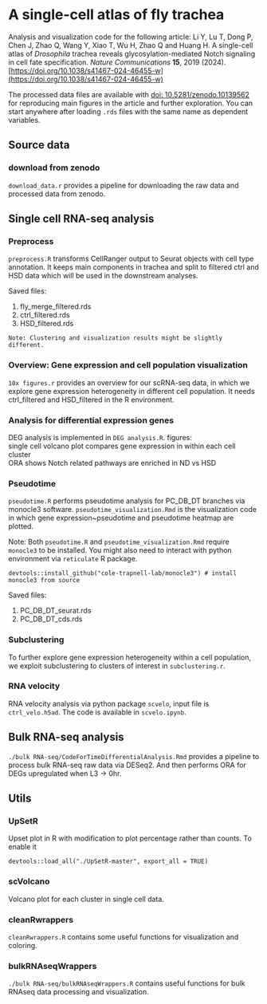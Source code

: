 # A single-cell atlas of fly trachea
Analysis and visualization code for the following article:
Li Y, Lu T, Dong P, Chen J, Zhao Q, Wang Y, Xiao T, Wu H, Zhao Q and Huang H. A single-cell atlas of *Drosophila* trachea reveals glycosylation-mediated Notch signaling in cell fate specification. *Nature Communications* **15**, 2019 (2024). [https://doi.org/10.1038/s41467-024-46455-w](https://doi.org/10.1038/s41467-024-46455-w)

The processed data files are available with [doi: 10.5281/zenodo.10139562](https://doi.org/10.5281/zenodo.10139562) for reproducing main figures in the article and further exploration. You can start anywhere after loading `.rds` files with the same name as dependent variables.

## Source data
### download from zenodo
`download_data.r` provides a pipeline for downloading the raw data and processed data from zenodo.


## Single cell RNA-seq analysis
### Preprocess
`preprocess.R` transforms CellRanger output to Seurat objects with cell type annotation. It keeps main components in trachea and split to filtered ctrl and HSD data which will be used in the downstream analyses.  

Saved files: 
1. fly_merge_filtered.rds 
2. ctrl_filtered.rds
3. HSD_filtered.rds

```Note: Clustering and visualization results might be slightly different.```

### Overview: Gene expression and cell population visualization 
`10x figures.r` provides an overview for our scRNA-seq data, in which we explore gene expression heterogeneity in different cell population.
It needs ctrl_filtered and HSD_filtered in the R environment.


### Analysis for differential expression genes
DEG analysis is implemented in `DEG analysis.R`.
figures:  
    single cell volcano plot compares gene expression in  within each cell cluster   
    ORA shows Notch related pathways are enriched in ND vs HSD

### Pseudotime
`pseudotime.R` performs pseudotime analysis for PC_DB_DT branches via monocle3 software. `pseudotime_visualization.Rmd` is the visualization code in which gene expression~pseudotime and pseudotime heatmap are plotted.


Note: Both `pseudotime.R` and `pseudotime_visualization.Rmd` require `monocle3` to be installed. You might also need to interact with python environment via `reticulate` R package.
```
devtools::install_github("cole-trapnell-lab/monocle3") # install monocle3 from source
```

Saved files:
1. PC_DB_DT_seurat.rds
2. PC_DB_DT_cds.rds

### Subclustering
To further explore gene expression heterogeneity within a cell population, we exploit subclustering to clusters of interest in `subclustering.r`. 

### RNA velocity
RNA velocity analysis via python package `scvelo`, input file is `ctrl_velo.h5ad`.
The code is available in `scvelo.ipynb`.

## Bulk RNA-seq analysis
`./bulk RNA-seq/CodeForTimeDifferentialAnalysis.Rmd` provides a pipeline to process bulk RNA-seq raw data via DESeq2. And then performs ORA for DEGs upregulated when L3 -> 0hr. 


## Utils
### UpSetR
Upset plot in R with modification to plot percentage rather than counts.
To enable it
```
devtools::load_all("./UpSetR-master", export_all = TRUE)
```

### scVolcano
Volcano plot for each cluster in single cell data.

### cleanRwrappers
`cleanRwrappers.R` contains some useful functions for visualization and coloring.

### bulkRNAseqWrappers
`./bulk RNA-seq/bulkRNAseqWrappers.R` contains useful functions for bulk RNAseq data processing and visualization.
